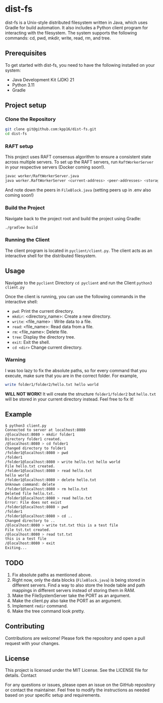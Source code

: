 # dist-fs

dist-fs is a Unix-style distributed filesystem written in Java, which uses Gradle for build automation. It also includes a Python client program for interacting with the filesystem. The system supports the following commands: cd, pwd, mkdir, write, read, rm, and tree.


## Prerequisites

To get started with dist-fs, you need to have the following installed on your system:

* Java Development Kit (JDK) 21
* Python 3.11
* Gradle

## Project setup

### Clone the Repository
```sh
git clone git@github.com:kpp16/dist-fs.git
cd dist-fs
```

### RAFT setup

This project uses RAFT consensus algorithm to ensure a consistent state across multiple servers. To set up the RAFT servers, run `RaftWorkerServer` in your respective servers (Docker coming soon!).

```sh
javac worker/RaftWorkerServer.java
java worker.RaftWorkerServer <current-address> <peer-addresses> <storage-dir>
```

And note down the peers in `FileBlock.java` (setting peers up in .env also coming soon!)

### Build the Project

Navigate back to the project root and build the project using Gradle:
```sh
./gradlew build
```

### Running the Client

The client program is located in `pyclient/client.py`. The client acts as an interactive shell for the distributed filesystem.


## Usage

Navigate to the `pyclient` Directory `cd pyclient` and run the Client  `python3 client.py`


Once the client is running, you can use the following commands in the interactive shell:
    
* `pwd`: Print the current directory.
* `mkdir`: <directory_name>: Create a new directory.
* `write`: <file_name> <data>: Write data to a file.
* `read`: <file_name>: Read data from a file.
* `rm`: <file_name>: Delete file.
* `tree`: Display the directory tree.
* `exit`: Exit the shell.
* `cd <dir>` Change current directory.

### Warning
I was too lazy to fix the absolute paths, so for every command that you execute, make sure that you are in the correct folder. For example,
```sh
write folder1/folder2/hello.txt hello world
```
**WILL NOT WORK!** It will create the structure `folder1/folder2` but `hello.txt` will be stored in your current directory instead. Feel free to fix it!  


## Example
```sh
$ python3 client.py
Connected to server at localhost:8080
/@localhost:8080 > mkdir folder1
Directory folder1 created.
/@localhost:8080 > cd folder1
Changed directory to folder1
/folder1@localhost:8080 > pwd
/folder1
/folder1@localhost:8080 > write hello.txt hello world
File hello.txt created.
/folder1@localhost:8080 > read hello.txt
hello world
/folder1@localhost:8080 > delete hello.txt
Unknown command: delete
/folder1@localhost:8080 > rm hello.txt
Deleted file hello.txt.
/folder1@localhost:8080 > read hello.txt
Error: File does not exist
/folder1@localhost:8080 > pwd
/folder1
/folder1@localhost:8080 > cd ..
Changed directory to ..
/@localhost:8080 > write tst.txt this is a test file
File tst.txt created.
/@localhost:8080 > read tst.txt
this is a test file
/@localhost:8080 > exit
Exiting...
```

## TODO

1. Fix absolute paths as mentioned above.
2. Right now, only the data blocks (`FileBlock.java`) is being stored in different servers. Find a way to also store the Inode table and path mappings in different servers instead of storing them in RAM.
3. Make the FileSystemServer take the PORT as an argument.
4. Make the client.py also take the PORT as an argument. 
5. Implement `rmdir` command.
6. Make the tree command look pretty.

## Contributing
Contributions are welcome! Please fork the repository and open a pull request with your changes.

## License
This project is licensed under the MIT License. See the LICENSE file for details.
Contact

For any questions or issues, please open an issue on the GitHub repository or contact the maintainer.
Feel free to modify the instructions as needed based on your specific setup and requirements.
